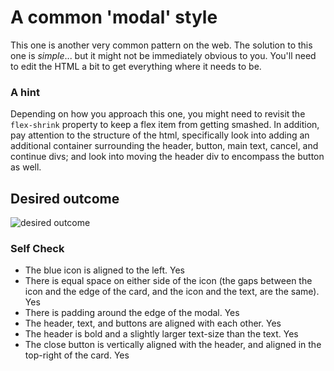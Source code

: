 # A common 'modal' style
This one is another very common pattern on the web. The solution to this one is _simple_... but it might not be immediately obvious to you. You'll need to edit the HTML a bit to get everything where it needs to be.

### A hint
Depending on how you approach this one, you might need to revisit the `flex-shrink` property to keep a flex item from getting smashed. In addition, pay attention to the structure of the html, specifically look into adding an additional container surrounding the header, button, main text, cancel, and continue divs; and look into moving the header div to encompass the button as well.

## Desired outcome

![desired outcome](./desired-outcome.png)

### Self Check

- The blue icon is aligned to the left. Yes
- There is equal space on either side of the icon (the gaps between the icon and the edge of the card, and the icon and the text, are the same). Yes
- There is padding around the edge of the modal. Yes
- The header, text, and buttons are aligned with each other. Yes
- The header is bold and a slightly larger text-size than the text. Yes
- The close button is vertically aligned with the header, and aligned in the top-right of the card. Yes
